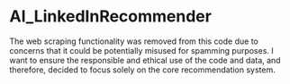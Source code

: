 # AI_LinkedInRecommender

The web scraping functionality was removed from this code due to concerns that it could be potentially misused for spamming purposes. I want to ensure the responsible and ethical use of the code and data, and therefore, decided to focus solely on the core recommendation system.
